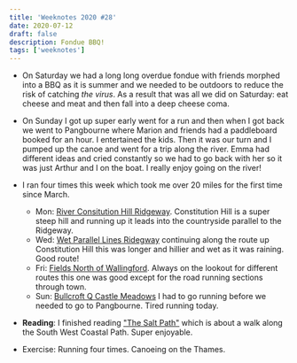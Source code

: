 ```yaml
---
title: 'Weeknotes 2020 #28'
date: 2020-07-12
draft: false
description: Fondue BBQ!
tags: ['weeknotes']
---
```


-   On Saturday we had a long long overdue fondue with friends morphed into a BBQ as it is summer and we needed to be outdoors to reduce the risk of catching _the virus_. As a result that was all we did on Saturday: eat cheese and meat and then fall into a deep cheese coma.

-   On Sunday I got up super early went for a run and then when I got back we went to Pangbourne where Marion and friends had a paddleboard booked for an hour. I entertained the kids. Then it was our turn and I pumped up the canoe and went for a trip along the river. Emma had different ideas and cried constantly so we had to go back with her so it was just Arthur and I on the boat. I really enjoy going on the river!

-   I ran four times this week which took me over 20 miles for the first time since March.

    -   Mon: [River Consitution Hill Ridgeway](https://www.strava.com/activities/3720462823). Constitution Hill is a super steep hill and running up it leads into the countryside parallel to the Ridgeway.
    -   Wed: [Wet Parallel Lines Ridegway](https://www.strava.com/activities/3730304675) continuing along the route up Constitution Hill this was longer and hillier and wet as it was raining. Good route!
    -   Fri: [Fields North of Wallingford](https://www.strava.com/activities/3739737183). Always on the lookout for different routes this one was good except for the road running sections through town.
    -   Sun: [Bullcroft Q Castle Meadows](https://www.strava.com/activities/3749084643) I had to go running before we needed to go to Pangbourne. Tired running today.

-   **Reading**: I finished reading ["The Salt Path"](https://www.waterstones.com/book/the-salt-path/raynor-winn/9781405937184) which is about a walk along the South West Coastal Path. Super enjoyable.

-   Exercise: Running four times. Canoeing on the Thames.

